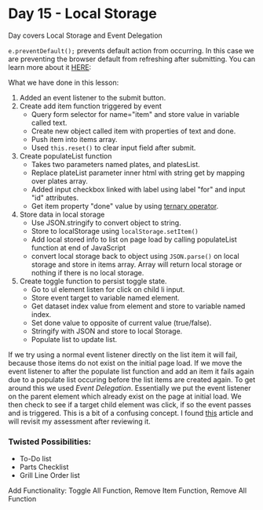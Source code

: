 # Day 15 - Local Storage

Day covers Local Storage and Event Delegation

`e.preventDefault();` prevents default action from occurring. In this case we are preventing the browser default from refreshing after submitting. You can learn more about it [HERE](https://developer.mozilla.org/en-US/docs/Web/API/Event/preventDefault 'MDM Event.preventDefault()'):


What we have done in this lesson:
1. Added an event listener to the submit button.
2. Create add item function triggered by event
   * Query form selector for name="item" and store value in variable called text.
   * Create new object called item with properties of text and done.
   * Push item into items array.
   * Used `this.reset()` to clear input field after submit.
3. Create populateList function
   * Takes two parameters named plates, and platesList.
   * Replace plateList parameter inner html with string get by mapping over plates array.
   * Added input checkbox linked with label using label "for" and input "id" attributes.
   * Get item property "done" value by using [ternary operator](https://developer.mozilla.org/en-US/docs/Web/JavaScript/Reference/Operators/Conditional_Operator 'MDN Ternary Operator').
4. Store data in local storage
   * Use JSON.stringify to convert object to string.
   * Store to localStorage using `localStorage.setItem()`
   * Add local stored info to list on page load by calling populateList function at end of JavaScript
   * convert local storage back to object using `JSON.parse()` on local storage and store in items array. Array will return local storage or nothing if there is no local storage.
5. Create toggle function to persist toggle state.
   * Go to ul element listen for click on child li input.
   * Store event target to variable named element.
   * Get dataset index value from element and store to variable named index.
   * Set done value to opposite of current value (true/false).
   * Stringify with JSON and store to local Storage.
   * Populate list to update list.

If we try using a normal event listener directly on the list item it will fail, because those items do not exist on the initial page load. If we move the event listener to after the populate list function and add an item it fails again due to a populate list occuring before the list items are created again. To get around this we used _Event Delegation_. Essentially we put the event listener on the parent element which already exist on the page at initial load. We then check to see if a target child element was click, if so the event passes and is triggered. This is a bit of a confusing concept. I found [this](https://davidwalsh.name/event-delegate 'David Walsh Event Delegation') article and will revisit my assessment after reviewing it.

### Twisted Possibilities:
* To-Do list
* Parts Checklist
* Grill Line Order list

Add Functionality: Toggle All Function, Remove Item Function, Remove All Function
